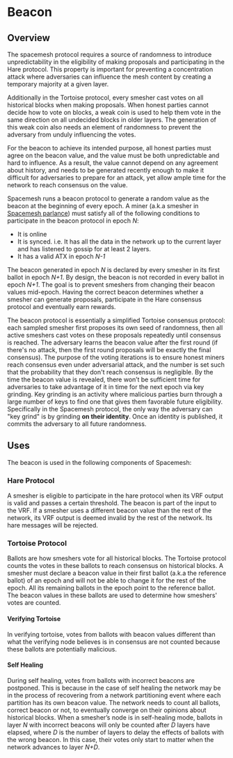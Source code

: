 # Beacon

## Overview

The spacemesh protocol requires a source of randomness to introduce unpredictability in the eligibility of making proposals and participating in the Hare protocol. This property is important for preventing a concentration attack where adversaries can influence the mesh content by creating a temporary majority at a given layer.

Additionally in the Tortoise protocol, every smesher cast votes on all historical blocks when making proposals. When honest parties cannot decide how to vote on blocks, a weak coin is used to help them vote in the same direction on all undecided blocks in older layers. The generation of this weak coin also needs an element of randomness to prevent the adversary from unduly influencing the votes.

For the beacon to achieve its intended purpose, all honest parties must agree on the beacon value, and the value must be both unpredictable and hard to influence. As a result, the value cannot depend on any agreement about history, and needs to be generated recently enough to make it difficult for adversaries to prepare for an attack, yet allow ample time for the network to reach consensus on the value.

Spacemesh runs a beacon protocol to generate a random value as the beacon at the beginning of every epoch. A miner (a.k.a smesher in [Spacemesh parlance](https://github.com/spacemeshos/testnet-guide/blob/master/dict.md)) must satisfy all of the following conditions to participate in the beacon protocol in epoch _N_:

* It is online
* It is synced. i.e. It has all the data in the network up to the current layer and has listened to gossip for at least 2 layers.
* It has a valid ATX in epoch _N-1_

The beacon generated in epoch _N_ is declared by every smesher in its first ballot in epoch _N+1_. By design, the beacon is not recorded in every ballot in epoch _N+1_. The goal is to prevent smeshers from changing their beacon values mid-epoch. Having the correct beacon determines whether a smesher can generate proposals, participate in the Hare consensus protocol and eventually earn rewards.

The beacon protocol is essentially a simplified Tortoise consensus protocol: each sampled smesher first proposes its own seed of randomness, then all active smeshers cast votes on these proposals repeatedly until consensus is reached. The adversary learns the beacon value after the first round (if there's no attack, then the first round proposals will be exactly the final consensus). The purpose of the voting iterations is to ensure honest miners reach consensus even under adversarial attack, and the number is set such that the probability that they don't reach consensus is negligible. By the time the beacon value is revealed, there won’t be sufficient time for adversaries to take advantage of it in time for the next epoch via key grinding. Key grinding is an activity where malicious parties burn through a large number of keys to find one that gives them favorable future eligibility. Specifically in the Spacemesh protocol, the only way the adversary can "key grind" is by grinding **on their identity**. Once an identity is published, it commits the adversary to all future randomness.

## Uses

The beacon is used in the following components of Spacemesh:

### Hare Protocol

A smesher is eligible to participate in the hare protocol when its VRF output is valid and passes a certain threshold. The beacon is part of the input to the VRF. If a smesher uses a different beacon value than the rest of the network, its VRF output is deemed invalid by the rest of the network. Its hare messages will be rejected.

### Tortoise Protocol

Ballots are how smeshers vote for all historical blocks. The Tortoise protocol counts the votes in these ballots to reach consensus on historical blocks. A smesher must declare a beacon value in their first ballot (a.k.a the reference ballot) of an epoch and will not be able to change it for the rest of the epoch. All its remaining ballots in the epoch point to the reference ballot. The beacon values in these ballots are used to determine how smeshers' votes are counted.

#### Verifying Tortoise

In verifying tortoise, votes from ballots with beacon values different than what the verifying node believes is in consensus are not counted because these ballots are potentially malicious.

#### Self Healing

During self healing, votes from ballots with incorrect beacons are postponed. This is because in the case of self healing the network may be in the process of recovering from a network partitioning event where each partition has its own beacon value. The network needs to count all ballots, correct beacon or not, to eventually converge on their opinions about historical blocks. When a smesher’s node is in self-healing mode, ballots in layer _N_ with incorrect beacons will only be counted after _D_ layers have elapsed, where _D_ is the number of layers to delay the effects of ballots with the wrong beacon. In this case, their votes only start to matter when the network advances to layer _N+D_.
